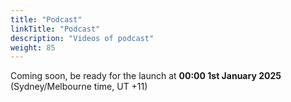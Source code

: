 ```yaml
---
title: "Podcast"
linkTitle: "Podcast"
description: "Videos of podcast"
weight: 85
---
```


Coming soon, be ready for the launch at **00:00 1st January 2025** (Sydney/Melbourne time, UT +11)

